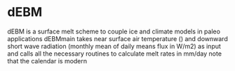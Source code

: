 # dEBM
dEBM is a surface melt scheme to couple ice and climate models in paleo applications 
dEBMmain takes near surface air temperature () and downward short wave radiation (monthly mean of daily means flux in W/m2) 
as input
and calls all the necessary routines to calculate melt rates in mm/day
note that the calendar is modern 

